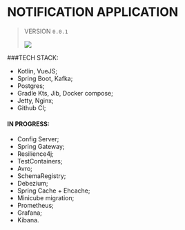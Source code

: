 # NOTIFICATION APPLICATION
> VERSION 
`0.0.1`
>
> ![](https://github.com/fragaly/notification/workflows/ci/badge.svg?branch=master)
>

###TECH STACK:
* Kotlin, VueJS;
* Spring Boot, Kafka;
* Postgres;
* Gradle Kts, Jib, Docker compose;
* Jetty, Nginx; 
* Github CI;

#### IN PROGRESS:
* Config Server;
* Spring Gateway;
* Resilience4j;
* TestContainers;
* Avro;
* SchemaRegistry;
* Debezium;
* Spring Cache + Ehcache;
* Minicube migration;
* Prometheus;
* Grafana;
* Kibana.
